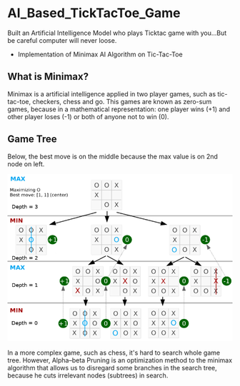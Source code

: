 # AI_Based_TickTacToe_Game
Built an Artificial Intelligence Model who plays Ticktac game with you...But be careful computer will never loose.

- Implementation of Minimax AI Algorithm on Tic-Tac-Toe

## What is Minimax?
Minimax is a artificial intelligence applied in two player games, such as tic-tac-toe, checkers, chess and go. This games are known as zero-sum games, because in a mathematical representation: one player wins (+1) and other player loses (-1) or both of anyone not to win (0).

## Game Tree
Below, the best move is on the middle because the max value is on 2nd node on left.

<p align="center">
	<img src="tic-tac-toe-tree.png"></img>
</p>

In a more complex game, such as chess, it's hard to search whole game tree. However, Alpha–beta Pruning is an optimization method to the minimax algorithm that allows us to disregard some branches in the search tree, because he cuts irrelevant nodes (subtrees) in search.
